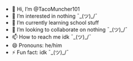 - 👋 Hi, I’m @TacoMuncher101
- 👀 I’m interested in nothing ¯\_(ツ)_/¯
- 🌱 I’m currently learning school stuff
- 💞️ I’m looking to collaborate on nothing ¯\_(ツ)_/¯
- 📫 How to reach me idk ¯\_(ツ)_/¯
- 😄 Pronouns: he/him
- ⚡ Fun fact: idk ¯\_(ツ)_/¯

<!---
TacoMuncher101/TacoMuncher101 is a ✨ special ✨ repository because its `README.md` (this file) appears on your GitHub profile.
You can click the Preview link to take a look at your changes.
--->
